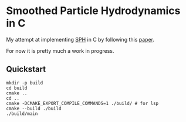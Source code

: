 # Smoothed Particle Hydrodynamics in C

My attempt at implementing
[SPH](https://en.wikipedia.org/wiki/Smoothed-particle_hydrodynamics) in C by
following this
[paper](https://web.archive.org/web/20160910114523id_/http://www.astro.lu.se:80/~david/teaching/SPH/notes/annurev.aa.30.090192.pdf).

For now it is pretty much a work in progress.

## Quickstart

```console
mkdir -p build
cd build
cmake ..
cd ..
cmake -DCMAKE_EXPORT_COMPILE_COMMANDS=1 ./build/ # for lsp
cmake --build ./build
./build/main
```
